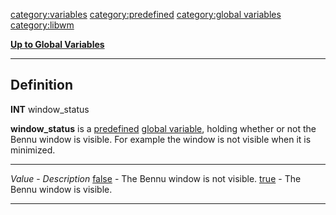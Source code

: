 <category:variables> <category:predefined> [category:global
variables](category:global_variables "wikilink") <category:libwm>

[**Up to Global Variables**](Global_variables "wikilink")

------------------------------------------------------------------------

Definition
----------

**INT** window\_status

**window\_status** is a [predefined](predefined "wikilink") [global
variable](global_variable "wikilink"), holding whether or not the Bennu
window is visible. For example the window is not visible when it is
minimized.

  --------------------------- ------------------------------------
  *Value*                     - *Description*
  [false](false "wikilink")   - The Bennu window is not visible.
  [true](true "wikilink")     - The Bennu window is visible.
  --------------------------- ------------------------------------


